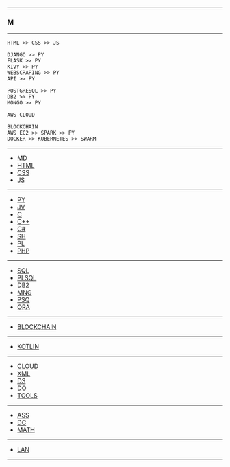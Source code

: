 
---

### M

---

```
HTML >> CSS >> JS

DJANGO >> PY
FLASK >> PY
KIVY >> PY
WEBSCRAPING >> PY
API >> PY

POSTGRESQL >> PY
DB2 >> PY
MONGO >> PY

AWS CLOUD

BLOCKCHAIN 
AWS EC2 >> SPARK >> PY
DOCKER >> KUBERNETES >> SWARM
```

---

* [MD](https://github.com/ttltrk/TTT/tree/master/MD/MD.md)
* [HTML](https://github.com/ttltrk/TTT/tree/master/HTML/HTML_NAV.md)
* [CSS](https://github.com/ttltrk/TTT/tree/master/CSS/CSS.md)
* [JS](https://github.com/ttltrk/TTT/tree/master/JS/JS.md)

---

* [PY](https://github.com/ttltrk/TTT/tree/master/PY/PY.md)
* [JV](https://github.com/ttltrk/TTT/tree/master/JV/JV.md)
* [C](https://github.com/ttltrk/TTT/tree/master/C/C.md)
* [C++](https://github.com/ttltrk/TTT/tree/master/C++/C++.md)
* [C#](https://github.com/ttltrk/TTT/tree/master/C#/C#.md)
* [SH](https://github.com/ttltrk/TTT/tree/master/SH/SH.md)
* [PL](https://github.com/ttltrk/TTT/tree/master/PL/PL.md)
* [PHP](https://github.com/ttltrk/TTT/tree/master/PHP/PHP.md)

---

* [SQL](https://github.com/ttltrk/TTT/tree/master/SQL/SQL.md)
* [PLSQL](https://github.com/ttltrk/TTT/tree/master/PLSQL/PSQL.md)
* [DB2](https://github.com/ttltrk/TTT/tree/master/DB2/DB2.md)
* [MNG](https://github.com/ttltrk/TTT/tree/master/MNG/MNG.md)
* [PSQ](https://github.com/ttltrk/TTT/tree/master/PSQ/PSQ.md)
* [ORA](https://github.com/ttltrk/TTT/tree/master/ORA/ORA.md)

---

* [BLOCKCHAIN](https://github.com/ttltrk/TTT/tree/master/BLK/BLK.md)

---

* [KOTLIN](https://github.com/ttltrk/TTT/tree/master/KOT/KOTLIN.md)

---

* [CLOUD](https://github.com/ttltrk/TTT/tree/master/CLOUD/CLOUD.md)
* [XML](https://github.com/ttltrk/TTT/tree/master/XML/XML.md)
* [DS](https://github.com/ttltrk/TTT/tree/master/DS/DS.md)
* [DO](https://github.com/ttltrk/TTT/tree/master/DO/DO.md)
* [TOOLS](https://github.com/ttltrk/TTT/tree/master/TOOLS/TOOLS.md)

---

* [ASS](https://github.com/ttltrk/TTT/tree/master/ASS/ASS.md)
* [DC](https://github.com/ttltrk/TTT/tree/master/DC/DC.md)
* [MATH](https://github.com/ttltrk/TTT/tree/master/MATH/MATH.md)

---

* [LAN](https://github.com/ttltrk/TTT/tree/master/LAN/LAN.md)

---
